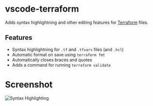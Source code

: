 # vscode-terraform

Adds syntax highlightning and other editing features for [Terraform](https://www.terraform.io/) files.

## Features

- Syntax highlightning for `.tf` and `.tfvars` files (and `.hcl`)
- Automatic format on save using `terraform fmt`
- Automatically closes braces and quotes
- Adds a command for running `terraform validate`

# Screenshot

![Syntax Highlighting](https://raw.githubusercontent.com/mauve/vscode-terraform/master/screenshot.png)
